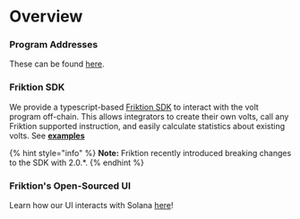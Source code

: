 # Overview

### Program Addresses

These can be found [here](../protocol/programs.md).

### Friktion SDK

We provide a typescript-based [Friktion SDK](https://github.com/Friktion-Labs/sdk) to interact with the volt program off-chain. This allows integrators to create their own volts, call any Friktion supported instruction, and easily calculate statistics about existing volts. See [**examples**](typescript-sdk/)

{% hint style="info" %}
**Note:** Friktion recently introduced breaking changes to the SDK with 2.0.\*.
{% endhint %}

### Friktion's Open-Sourced UI

Learn how our UI interacts with Solana [here](open-sourced-ui.md)!

